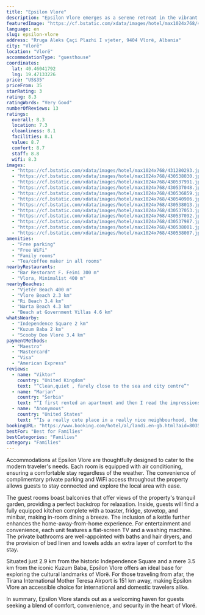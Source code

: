 ```yaml
---
title: "Epsilon Vlore"
description: "Epsilon Vlore emerges as a serene retreat in the vibrant city of Vlorë, located just a stone's throw away from the picturesque Vjetër Beach and a short drive from the bustling Vlore Beach."
featuredImage: "https://cf.bstatic.com/xdata/images/hotel/max1024x768/431280293.jpg?k=9426dd11e73fda886362eb110eb7519f44380e4c2f337573b2ff46fcf78bb558&o=&hp=1"
language: en
slug: epsilon-vlore
address: "Rruga Aleks Çaçi Plazhi I vjeter, 9404 Vlorë, Albania"
city: "Vlorë"
location: "Vlorë"
accommodationType: "guesthouse"
coordinates:
  lat: 40.46041792
  lng: 19.47133226
price: "US$35"
priceFrom: 35
starRating: 3
rating: 8.3
ratingWords: "Very Good"
numberOfReviews: 13
ratings:
  overall: 8.3
  location: 7.3
  cleanliness: 8.1
  facilities: 8.1
  value: 8.7
  comfort: 8.7
  staff: 8.8
  wifi: 8.3
images:
  - "https://cf.bstatic.com/xdata/images/hotel/max1024x768/431280293.jpg?k=9426dd11e73fda886362eb110eb7519f44380e4c2f337573b2ff46fcf78bb558&o=&hp=1"
  - "https://cf.bstatic.com/xdata/images/hotel/max1024x768/430538030.jpg?k=2869d56753b1dacdc12daf200a7f2b556db3781b7effe5a14e05653cee5abcf9&o=&hp=1"
  - "https://cf.bstatic.com/xdata/images/hotel/max1024x768/430537991.jpg?k=c08a67a019477ea4d9c5711913bc19fc002ed7901a99cf52e2d2418522273f33&o=&hp=1"
  - "https://cf.bstatic.com/xdata/images/hotel/max1024x768/430537048.jpg?k=5de5c6a388294cda4dc113427092076aa6233168138289819d9906c541121705&o=&hp=1"
  - "https://cf.bstatic.com/xdata/images/hotel/max1024x768/430536859.jpg?k=f5f68df8252e180d13ebea441ce8cae8d854164761231b7f55c8f3278dd115c5&o=&hp=1"
  - "https://cf.bstatic.com/xdata/images/hotel/max1024x768/430540906.jpg?k=309463c9aef0694c5afab342d57bc2c764b4ff81ed8e37d794d2b5fbe95ec4d0&o=&hp=1"
  - "https://cf.bstatic.com/xdata/images/hotel/max1024x768/430538013.jpg?k=fbfacc5e8418926b1e7bfdf7a3c5742a6c54e23a9e6e3b5ed6d619fae05638d7&o=&hp=1"
  - "https://cf.bstatic.com/xdata/images/hotel/max1024x768/430537053.jpg?k=a5e546ccf74b22f3a826d936930a2ac5effce5b5addcf148b5d7f4acb365f8fd&o=&hp=1"
  - "https://cf.bstatic.com/xdata/images/hotel/max1024x768/430537092.jpg?k=446fb23b37c4b0d9b998a1ce9b72de24013c1c5b8bb2612b8f6ce6408baba02f&o=&hp=1"
  - "https://cf.bstatic.com/xdata/images/hotel/max1024x768/430537987.jpg?k=e12747b70739613ac657725e250b64fc364b7d2b864dc17b13edef4e94bcd84d&o=&hp=1"
  - "https://cf.bstatic.com/xdata/images/hotel/max1024x768/430538001.jpg?k=eb874f180db7b460f46ee888772f69efa9bf4278e326bddf790a64667bf03c3b&o=&hp=1"
  - "https://cf.bstatic.com/xdata/images/hotel/max1024x768/430538007.jpg?k=0b691ac1597dec95a88e026005e54f18a15b2e429b9782794a5cccc7dc8e08c4&o=&hp=1"
amenities:
  - "Free parking"
  - "Free WiFi"
  - "Family rooms"
  - "Tea/coffee maker in all rooms"
nearbyRestaurants:
  - "Bar Restorant F. Feimi 300 m"
  - "Vlora, Minimalist 400 m"
nearbyBeaches:
  - "Vjetër Beach 400 m"
  - "Vlore Beach 2.3 km"
  - "Ri Beach 3.4 km"
  - "Narta Beach 4.3 km"
  - "Beach at Government Villas 4.6 km"
whatsNearby:
  - "Independence Square 2 km"
  - "Kuzum Baba 2 km"
  - "Scooby Doo Vlore 3.4 km"
paymentMethods:
  - "Maestro"
  - "Mastercard"
  - "Visa"
  - "American Express"
reviews:
  - name: "Viktor"
    country: "United Kingdom"
    text: "“Clean,quiet , farely close to the sea and city centre”"
  - name: "Marjan"
    country: "Serbia"
    text: "“I first rented an apartment and then I read the impressions of the guests. I was introduced by impressions. The GPS is not accurate, the one from booking brought us in front of a shantytown and the wife and children resented it. The kind owner of...”"
  - name: "Anonymous"
    country: "United States"
    text: "“Is a really cute place in a really nice neighbourhood, the best place to travel with your family and for couples who are trying to have a quiet stay. The beach is really close and the center is not to far you can just walk. It has public...”"
bookingURL: "https://www.booking.com/hotel/al/landi.en-gb.html?aid=8035640"
bestFor: "Best for Families"
bestCategories: "Families"
category: "Families"
---
```


Accommodations at Epsilon Vlore are thoughtfully designed to cater to the modern traveler's needs. Each room is equipped with air conditioning, ensuring a comfortable stay regardless of the weather. The convenience of complimentary private parking and WiFi access throughout the property allows guests to stay connected and explore the local area with ease.

The guest rooms boast balconies that offer views of the property's tranquil garden, providing a perfect backdrop for relaxation. Inside, guests will find a fully equipped kitchen complete with a toaster, fridge, stovetop, and minibar, making in-room dining a breeze. The inclusion of a kettle further enhances the home-away-from-home experience. For entertainment and convenience, each unit features a flat-screen TV and a washing machine. The private bathrooms are well-appointed with baths and hair dryers, and the provision of bed linen and towels adds an extra layer of comfort to the stay.

Situated just 2.9 km from the historic Independence Square and a mere 3.5 km from the iconic Kuzum Baba, Epsilon Vlore offers an ideal base for exploring the cultural landmarks of Vlorë. For those traveling from afar, the Tirana International Mother Teresa Airport is 151 km away, making Epsilon Vlore an accessible choice for international and domestic travelers alike.

In summary, Epsilon Vlore stands out as a welcoming haven for guests seeking a blend of comfort, convenience, and security in the heart of Vlorë.